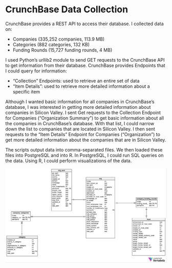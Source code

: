 # CrunchBase Data Collection
CrunchBase provides a REST API to access their database. I collected data on:
* Companies (335,252 companies, 113.9 MB)
* Categories (882 categories, 132 KB)
* Funding Rounds (15,727 funding rounds, 4 MB) 

I used Python’s urllib2 module to send GET requests to the CrunchBase API to get information from their database. CrunchBase provides Endpoints that I could query for information: 
* “Collection” Endpoints: used to retrieve an entire set of data
* “Item Details”: used to retrieve more detailed information about a specific item
 	
Although I wanted basic information for all companies in CrunchBase’s database, I was interested in getting more detailed information about companies in Silicon Valley. I sent Get requests to the Collection Endpoint for Companies (“Organization Summary”) to get basic information about all the companies in CrunchBase’s database. With that list, I could narrow down the list to companies that are located in Silicon Valley. I then sent requests to the “Item Details” Endpoint for Companies (“Organization”) to get more detailed information about the companies that are in Silicon Valley.

The scripts output data into comma-separated files. We then loaded these files into PostgreSQL and into R. In PostgreSQL, I could run SQL queries on the data. Using R, I could perform visualizations of the data.

![Alt](./dat/ERD.png "ERD")
